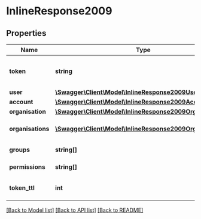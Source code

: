 # InlineResponse2009

## Properties
Name | Type | Description | Notes
------------ | ------------- | ------------- | -------------
**token** | **string** | Authentication token to use in X-Auth-Token | 
**user** | [**\Swagger\Client\Model\InlineResponse2009User**](InlineResponse2009User.md) |  | [optional] 
**account** | [**\Swagger\Client\Model\InlineResponse2009Account**](InlineResponse2009Account.md) |  | [optional] 
**organisation** | [**\Swagger\Client\Model\InlineResponse2009Organisation**](InlineResponse2009Organisation.md) |  | [optional] 
**organisations** | [**\Swagger\Client\Model\InlineResponse2009Organisations[]**](InlineResponse2009Organisations.md) | List of organisations for user | 
**groups** | **string[]** | List user groups | 
**permissions** | **string[]** | List user permissions | 
**token_ttl** | **int** | Token time-to-live in minutes | 

[[Back to Model list]](../README.md#documentation-for-models) [[Back to API list]](../README.md#documentation-for-api-endpoints) [[Back to README]](../README.md)



